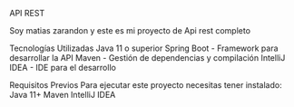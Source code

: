 API REST

Soy matias zarandon y este es mi proyecto de Api rest completo

Tecnologías Utilizadas
Java 11 o superior
Spring Boot - Framework para desarrollar la API
Maven - Gestión de dependencias y compilación
IntelliJ IDEA - IDE para el desarrollo

Requisitos Previos
Para ejecutar este proyecto necesitas tener instalado:
Java 11+
Maven
IntelliJ IDEA
